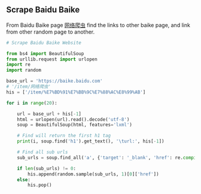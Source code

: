 ## Scrape Baidu Baike

From Baidu Baike page [网络爬虫](https://baike.baidu.com/item/网络爬虫) find the links to other baike page,
and link from other random page to another.

```python
# Scrape Baidu Baike Website

from bs4 import BeautifulSoup
from urllib.request import urlopen
import re
import random

base_url = 'https://baike.baidu.com'
# '/item/网络爬虫'
his = ['/item/%E7%BD%91%E7%BB%9C%E7%88%AC%E8%99%AB']

for i in range(20):

    url = base_url + his[-1]
    html = urlopen(url).read().decode('utf-8')
    soup = BeautifulSoup(html, features='lxml')

    # Find will return the first h1 tag
    print(i, soup.find('h1').get_text(), '\turl:', his[-1])

    # Find all sub urls
    sub_urls = soup.find_all('a', {'target': '_blank', 'href': re.compile('/item/(%.{2})+$')})

    if len(sub_urls) != 0:
        his.append(random.sample(sub_urls, 1)[0]['href'])
    else:
        his.pop()

```